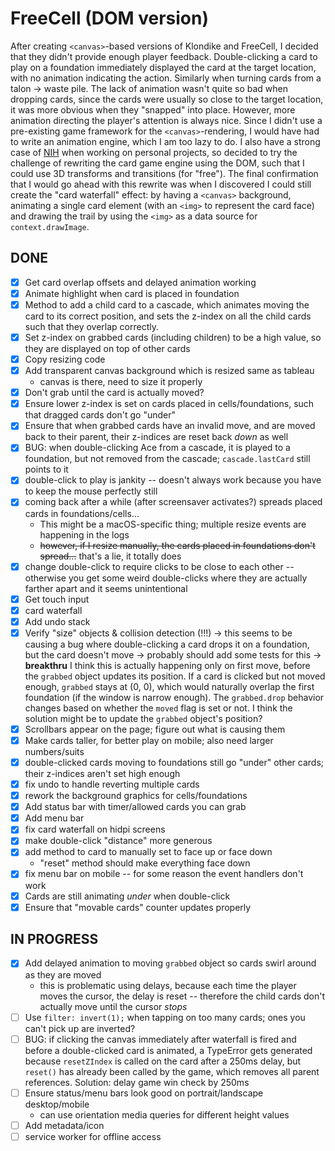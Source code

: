 # FreeCell (DOM version)

After creating `<canvas>`-based versions of Klondike and FreeCell, I decided that they didn't provide enough
player feedback. Double-clicking a card to play on a foundation immediately displayed the card at the target location,
with no animation indicating the action. Similarly when turning cards from a talon -> waste pile. The lack of animation wasn't quite so bad when dropping cards, since the cards were usually so close to the target location, it was more obvious when they "snapped" into place. However, more animation directing the player's attention is always nice. Since I didn't use a pre-existing game framework for the `<canvas>`-rendering, I would have had to write an animation engine, which I am too lazy to do. I also have a strong case of [NIH](https://en.wikipedia.org/wiki/Not_invented_here) when working on personal projects, so decided to try the challenge of rewriting the card game engine using the DOM, such that I could use 3D transforms and transitions (for "free"). The final confirmation that I would go ahead with this rewrite was when I discovered I could still create the "card waterfall" effect: by having a `<canvas>` background, animating a single card element (with an `<img>` to represent the card face) and drawing the trail by using the `<img>` as a data source for `context.drawImage`.

## DONE

- [x] Get card overlap offsets and delayed animation working
- [x] Animate highlight when card is placed in foundation
- [x] Method to add a child card to a cascade, which animates moving the card to its correct position, and sets the z-index on all the child cards such that they overlap correctly.
- [x] Set z-index on grabbed cards (including children) to be a high value, so they are displayed on top of other cards
- [x] Copy resizing code
- [x] Add transparent canvas background which is resized same as tableau
  * canvas is there, need to size it properly
- [x] Don't grab until the card is actually moved?
- [x] Ensure lower z-index is set on cards placed in cells/foundations, such that dragged cards don't go "under"
- [x] Ensure that when grabbed cards have an invalid move, and are moved back to their parent, their z-indices are reset back _down_ as well
- [x] BUG: when double-clicking Ace from a cascade, it is played to a foundation, but not removed from the cascade; `cascade.lastCard` still points to it
- [x] double-click to play is jankity -- doesn't always work because you have to keep the mouse perfectly still
- [x] coming back after a while (after screensaver activates?) spreads placed cards in foundations/cells...
  * This might be a macOS-specific thing; multiple resize events are happening in the logs
  * ~~however, if I resize manually, the cards placed in foundations don't spread...~~ that's a lie, it totally does
- [x] change double-click to require clicks to be close to each other -- otherwise you get some weird double-clicks where they are actually farther apart and it seems unintentional
- [x] Get touch input
- [x] card waterfall
- [x] Add undo stack
- [x] Verify "size" objects & collision detection (!!!)
  -> this seems to be causing a bug where double-clicking a card drops it on a foundation, but the card doesn't move
  -> probably should add some tests for this
  -> **breakthru** I think this is actually happening only on first move, before the `grabbed` object updates its position. If a card is clicked but not moved enough, `grabbed` stays at (0, 0), which would naturally overlap the first foundation (if the window is narrow enough). The `grabbed.drop` behavior changes based on whether the `moved` flag is set or not. I think the solution might be to update the `grabbed` object's position?
- [x] Scrollbars appear on the page; figure out what is causing them
- [x] Make cards taller, for better play on mobile; also need larger numbers/suits
- [x] double-clicked cards moving to foundations still go "under" other cards; their z-indices aren't set high enough
- [x] fix undo to handle reverting multiple cards
- [x] rework the background graphics for cells/foundations
- [x] Add status bar with timer/allowed cards you can grab
- [x] Add menu bar
- [x] fix card waterfall on hidpi screens
- [x] make double-click "distance" more generous
- [x] add method to card to manually set to face up or face down
  * "reset" method should make everything face down
- [x] fix menu bar on mobile -- for some reason the event handlers don't work
- [x] Cards are still animating _under_ when double-click
- [x] Ensure that "movable cards" counter updates properly

## IN PROGRESS

- [x] Add delayed animation to moving `grabbed` object so cards swirl around as they are moved
  * this is problematic using delays, because each time the player moves the cursor, the delay is reset -- therefore the child cards don't actually move until the cursor _stops_
- [ ] Use `filter: invert(1);` when tapping on too many cards; ones you can't pick up are inverted?
- [ ] BUG: if clicking the canvas immediately after waterfall is fired and before a double-clicked card is animated, a TypeError gets generated because `resetZIndex` is called on the card after a 250ms delay, but `reset()` has already been called by the game, which removes all parent references. Solution: delay game win check by 250ms
- [ ] Ensure status/menu bars look good on portrait/landscape desktop/mobile
  * can use orientation media queries for different height values
- [ ] Add metadata/icon
- [ ] service worker for offline access
